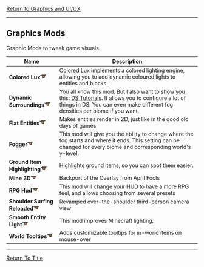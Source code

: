 [Return to Graphics and UI/UX](../graphics_and_uiux.md#Graphics-and-UI/UX)

----
## Graphics Mods

Graphic Mods to tweak game visuals.

| Name                                                                                                                               | Description                                                                                                                                                                                                                                                                                                                     |
| ---------------------------------------------------------------------------------------------------------------------------------- | ------------------------------------------------------------------------------------------------------------------------------------------------------------------------------------------------------------------------------------------------------------------------------------------------------------------------------- |
| **Colored Lux**[![](/images/curseforge.png)](https://www.curseforge.com/minecraft/mc-mods/colored-lux)                             | Colored Lux implements a colored lighting engine, allowing you to add dynamic coloured lights to entities and blocks.                                                                                                                                                                                                           |
| **Dynamic Surroundings**[![](/images/curseforge.png)](https://www.curseforge.com/minecraft/mc-mods/dynamic-surroundings)           | You all know this mod. But I also want to show you this: [DS Tutorials](https://github.com/OreCruncher/DynamicSurroundings/tree/93040490bef8591a99c25aa154098a97ab271edd/rtd/source/tutorials "DS Tutorials"). It allows you to configure a lot of things in DS. You can even make different fog densities per biome if you want. |
| **Flat Entities**[![](/images/curseforge.png)](https://www.curseforge.com/minecraft/mc-mods/flat-entities)                         | Makes entities render in 2D, just like in the good old days of games                                                                                                                                                                                                                                                            |
| **Fogger**[![](/images/curseforge.png)](https://www.curseforge.com/minecraft/mc-mods/fogger)                                       | This mod will give you the ability to change where the fog starts and where it ends. This setting can be changed for every biome and corresponding world's y-level.                                                                                                                                                             |
| **Ground Item Highlighting**[![](/images/curseforge.png)](https://www.curseforge.com/minecraft/mc-mods/ground-item-highlighting)   | Highlights ground items, so you can spot them easier.                                                                                                                                                                                                                                                                           |
| **Mine 3D**[![](/images/curseforge.png)](https://www.curseforge.com/minecraft/mc-mods/mine-3d)                                     | Backport of the Overlay from April Fools                                                                                                                                                                                                                                                                                        |
| **RPG Hud**[![](/images/curseforge.png)](https://www.curseforge.com/minecraft/mc-mods/rpg-hud)                                     | This mod will change your HUD to have a more RPG feel, and allows choosing from several presets                                                                                                                                                                                                                                 |
| **Shoulder Surfing Reloaded**[![](/images/curseforge.png)](https://www.curseforge.com/minecraft/mc-mods/shoulder-surfing-reloaded) | Revamped over-the-shoulder third-person camera view                                                                                                                                                                                                                                                                          |
| **Smooth Entity Light**[![](/images/curseforge.png)](https://curseforge.com/minecraft/mc-mods/smooth-entity-light)                 | This mod improves Minecraft lighting.                                                                                                                                                                                                                                                                                           |
| **World Tooltips**[![](/images/curseforge.png)](https://www.curseforge.com/minecraft/mc-mods/world-tooltips)                       | Adds customizable tooltips for in-world items on mouse-over                                                                                                                                                                                                                                                                     |

----
[Return To Title](#Graphics-Mods)

